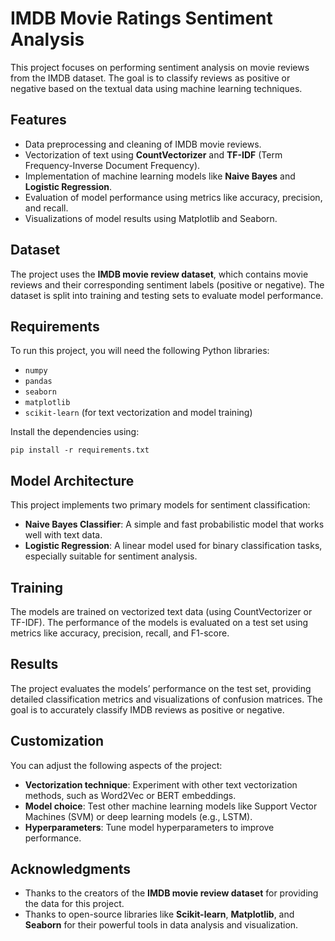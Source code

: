 <h1>IMDB Movie Ratings Sentiment Analysis</h1>

<p>This project focuses on performing sentiment analysis on movie reviews from the IMDB dataset. The goal is to classify reviews as positive or negative based on the textual data using machine learning techniques.</p>

<h2>Features</h2>

<ul>
  <li>Data preprocessing and cleaning of IMDB movie reviews.</li>
  <li>Vectorization of text using <strong>CountVectorizer</strong> and <strong>TF-IDF</strong> (Term Frequency-Inverse Document Frequency).</li>
  <li>Implementation of machine learning models like <strong>Naive Bayes</strong> and <strong>Logistic Regression</strong>.</li>
  <li>Evaluation of model performance using metrics like accuracy, precision, and recall.</li>
  <li>Visualizations of model results using Matplotlib and Seaborn.</li>
</ul>

<h2>Dataset</h2>

<p>The project uses the <strong>IMDB movie review dataset</strong>, which contains movie reviews and their corresponding sentiment labels (positive or negative). The dataset is split into training and testing sets to evaluate model performance.</p>

<h2>Requirements</h2>

<p>To run this project, you will need the following Python libraries:</p>

<ul>
  <li><code>numpy</code></li>
  <li><code>pandas</code></li>
  <li><code>seaborn</code></li>
  <li><code>matplotlib</code></li>
  <li><code>scikit-learn</code> (for text vectorization and model training)</li>
</ul>

<p>Install the dependencies using:</p>

<pre><code>pip install -r requirements.txt
</code></pre>

<h2>Model Architecture</h2>

<p>This project implements two primary models for sentiment classification:</p>

<ul>
  <li><strong>Naive Bayes Classifier</strong>: A simple and fast probabilistic model that works well with text data.</li>
  <li><strong>Logistic Regression</strong>: A linear model used for binary classification tasks, especially suitable for sentiment analysis.</li>
</ul>

<h2>Training</h2>

<p>The models are trained on vectorized text data (using CountVectorizer or TF-IDF). The performance of the models is evaluated on a test set using metrics like accuracy, precision, recall, and F1-score.</p>

<h2>Results</h2>

<p>The project evaluates the models’ performance on the test set, providing detailed classification metrics and visualizations of confusion matrices. The goal is to accurately classify IMDB reviews as positive or negative.</p>

<h2>Customization</h2>

<p>You can adjust the following aspects of the project:</p>

<ul>
  <li><strong>Vectorization technique</strong>: Experiment with other text vectorization methods, such as Word2Vec or BERT embeddings.</li>
  <li><strong>Model choice</strong>: Test other machine learning models like Support Vector Machines (SVM) or deep learning models (e.g., LSTM).</li>
  <li><strong>Hyperparameters</strong>: Tune model hyperparameters to improve performance.</li>
</ul>

<h2>Acknowledgments</h2>

<ul>
  <li>Thanks to the creators of the <strong>IMDB movie review dataset</strong> for providing the data for this project.</li>
  <li>Thanks to open-source libraries like <strong>Scikit-learn</strong>, <strong>Matplotlib</strong>, and <strong>Seaborn</strong> for their powerful tools in data analysis and visualization.</li>
</ul>

